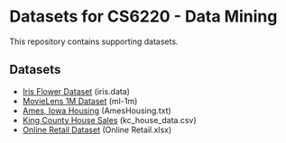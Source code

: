 # Datasets for CS6220 - Data Mining

This repository contains supporting datasets.

## Datasets

* [Iris Flower Dataset](https://archive.ics.uci.edu/ml/datasets/iris) (iris.data)
* [MovieLens 1M Dataset](https://grouplens.org/datasets/movielens/1m/) (ml-1m)
* [Ames, Iowa Housing](http://jse.amstat.org/v19n3/decock.pdf) (AmesHousing.txt)
* [King County House Sales](https://www.kaggle.com/harlfoxem/housesalesprediction) (kc_house_data.csv)
* [Online Retail Dataset](https://archive.ics.uci.edu/ml/datasets/online+retail) (Online Retail.xlsx)
